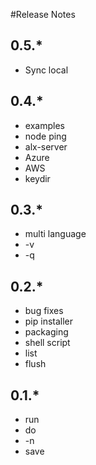 #Release Notes

## 0.5.*

* Sync local

## 0.4.*

* examples
* node ping
* alx-server
* Azure
* AWS
* keydir

## 0.3.*

* multi language
* -v
* -q

## 0.2.*

* bug fixes
* pip installer
* packaging
* shell script
* list
* flush

## 0.1.*

* run
* do
* -n
* save

